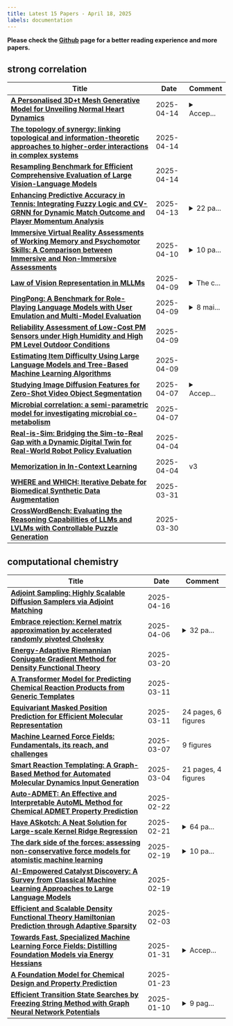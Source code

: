 ```yaml
---
title: Latest 15 Papers - April 18, 2025
labels: documentation
---
```

**Please check the [Github](https://github.com/zezhishao/MTS_Daily_ArXiv) page for a better reading experience and more papers.**

## strong correlation
| **Title** | **Date** | **Comment** |
| --- | --- | --- |
| **[A Personalised 3D+t Mesh Generative Model for Unveiling Normal Heart Dynamics](http://arxiv.org/abs/2409.13825v2)** | 2025-04-14 | <details><summary>Accep...</summary><p>Accepted by Nature Machine Intelligence</p></details> |
| **[The topology of synergy: linking topological and information-theoretic approaches to higher-order interactions in complex systems](http://arxiv.org/abs/2504.10140v1)** | 2025-04-14 |  |
| **[Resampling Benchmark for Efficient Comprehensive Evaluation of Large Vision-Language Models](http://arxiv.org/abs/2504.09979v1)** | 2025-04-14 |  |
| **[Enhancing Predictive Accuracy in Tennis: Integrating Fuzzy Logic and CV-GRNN for Dynamic Match Outcome and Player Momentum Analysis](http://arxiv.org/abs/2503.21809v2)** | 2025-04-13 | <details><summary>22 pa...</summary><p>22 pages,10 figures,9 tables</p></details> |
| **[Immersive Virtual Reality Assessments of Working Memory and Psychomotor Skills: A Comparison between Immersive and Non-Immersive Assessments](http://arxiv.org/abs/2503.06333v2)** | 2025-04-10 | <details><summary>10 pa...</summary><p>10 pages, 1 figure, 3 tables</p></details> |
| **[Law of Vision Representation in MLLMs](http://arxiv.org/abs/2408.16357v2)** | 2025-04-09 | <details><summary>The c...</summary><p>The code is available at https://github.com/bronyayang/Law_of_Vision_Representation_in_MLLMs</p></details> |
| **[PingPong: A Benchmark for Role-Playing Language Models with User Emulation and Multi-Model Evaluation](http://arxiv.org/abs/2409.06820v4)** | 2025-04-09 | <details><summary>8 mai...</summary><p>8 main pages, 8 additional pages</p></details> |
| **[Reliability Assessment of Low-Cost PM Sensors under High Humidity and High PM Level Outdoor Conditions](http://arxiv.org/abs/2504.06615v1)** | 2025-04-09 |  |
| **[Estimating Item Difficulty Using Large Language Models and Tree-Based Machine Learning Algorithms](http://arxiv.org/abs/2504.08804v1)** | 2025-04-09 |  |
| **[Studying Image Diffusion Features for Zero-Shot Video Object Segmentation](http://arxiv.org/abs/2504.05468v1)** | 2025-04-07 | <details><summary>Accep...</summary><p>Accepted to CVPRW2025</p></details> |
| **[Microbial correlation: a semi-parametric model for investigating microbial co-metabolism](http://arxiv.org/abs/2504.05450v1)** | 2025-04-07 |  |
| **[Real-is-Sim: Bridging the Sim-to-Real Gap with a Dynamic Digital Twin for Real-World Robot Policy Evaluation](http://arxiv.org/abs/2504.03597v1)** | 2025-04-04 |  |
| **[Memorization in In-Context Learning](http://arxiv.org/abs/2408.11546v3)** | 2025-04-04 | v3 |
| **[WHERE and WHICH: Iterative Debate for Biomedical Synthetic Data Augmentation](http://arxiv.org/abs/2503.23673v1)** | 2025-03-31 |  |
| **[CrossWordBench: Evaluating the Reasoning Capabilities of LLMs and LVLMs with Controllable Puzzle Generation](http://arxiv.org/abs/2504.00043v1)** | 2025-03-30 |  |

## computational chemistry
| **Title** | **Date** | **Comment** |
| --- | --- | --- |
| **[Adjoint Sampling: Highly Scalable Diffusion Samplers via Adjoint Matching](http://arxiv.org/abs/2504.11713v1)** | 2025-04-16 |  |
| **[Embrace rejection: Kernel matrix approximation by accelerated randomly pivoted Cholesky](http://arxiv.org/abs/2410.03969v3)** | 2025-04-06 | <details><summary>32 pa...</summary><p>32 pages, 4 figures; v3 new introduction to section 4, reorganization</p></details> |
| **[Energy-Adaptive Riemannian Conjugate Gradient Method for Density Functional Theory](http://arxiv.org/abs/2503.16225v1)** | 2025-03-20 |  |
| **[A Transformer Model for Predicting Chemical Reaction Products from Generic Templates](http://arxiv.org/abs/2503.05810v2)** | 2025-03-11 |  |
| **[Equivariant Masked Position Prediction for Efficient Molecular Representation](http://arxiv.org/abs/2502.08209v2)** | 2025-03-11 | 24 pages, 6 figures |
| **[Machine Learned Force Fields: Fundamentals, its reach, and challenges](http://arxiv.org/abs/2503.05845v1)** | 2025-03-07 | 9 figures |
| **[Smart Reaction Templating: A Graph-Based Method for Automated Molecular Dynamics Input Generation](http://arxiv.org/abs/2503.02678v1)** | 2025-03-04 | 21 pages, 4 figures |
| **[Auto-ADMET: An Effective and Interpretable AutoML Method for Chemical ADMET Property Prediction](http://arxiv.org/abs/2502.16378v1)** | 2025-02-22 |  |
| **[Have ASkotch: A Neat Solution for Large-scale Kernel Ridge Regression](http://arxiv.org/abs/2407.10070v2)** | 2025-02-21 | <details><summary>64 pa...</summary><p>64 pages (including appendices), 16 figures, 5 tables</p></details> |
| **[The dark side of the forces: assessing non-conservative force models for atomistic machine learning](http://arxiv.org/abs/2412.11569v2)** | 2025-02-19 | <details><summary>10 pa...</summary><p>10 pages (including references) + appendix Conference format</p></details> |
| **[AI-Empowered Catalyst Discovery: A Survey from Classical Machine Learning Approaches to Large Language Models](http://arxiv.org/abs/2502.13626v1)** | 2025-02-19 |  |
| **[Efficient and Scalable Density Functional Theory Hamiltonian Prediction through Adaptive Sparsity](http://arxiv.org/abs/2502.01171v1)** | 2025-02-03 |  |
| **[Towards Fast, Specialized Machine Learning Force Fields: Distilling Foundation Models via Energy Hessians](http://arxiv.org/abs/2501.09009v2)** | 2025-01-31 | <details><summary>Accep...</summary><p>Accepted as a conference paper at ICLR 2025. The implementation of our method is available at https://github.com/ASK-Berkeley/MLFF-distill</p></details> |
| **[A Foundation Model for Chemical Design and Property Prediction](http://arxiv.org/abs/2410.21422v2)** | 2025-01-23 |  |
| **[Efficient Transition State Searches by Freezing String Method with Graph Neural Network Potentials](http://arxiv.org/abs/2501.06159v1)** | 2025-01-10 | <details><summary>9 pag...</summary><p>9 pages, 4 figures, 3 tables</p></details> |

